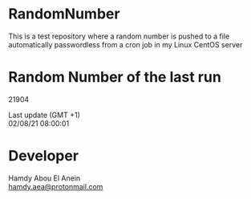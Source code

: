 # RandomNumber    
This is a test repository where a random number is pushed to a file automatically passwordless from a cron job in my Linux CentOS server    
# Random Number of the last run   
21904
      
Last update (GMT +1)    
02/08/21 08:00:01
# Developer    
Hamdy Abou El Anein   
hamdy.aea@protonmail.com
